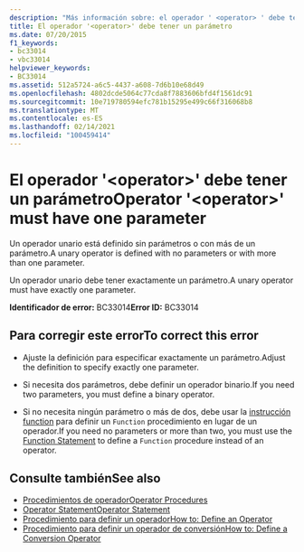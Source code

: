 ```yaml
---
description: "Más información sobre: el operador ' <operator> ' debe tener un parámetro"
title: El operador '<operator>' debe tener un parámetro
ms.date: 07/20/2015
f1_keywords:
- bc33014
- vbc33014
helpviewer_keywords:
- BC33014
ms.assetid: 512a5724-a6c5-4437-a608-7d6b10e68d49
ms.openlocfilehash: 4802dcde5064c77cda8f7883606bfd4f1561dc91
ms.sourcegitcommit: 10e719780594efc781b15295e499c66f316068b8
ms.translationtype: MT
ms.contentlocale: es-ES
ms.lasthandoff: 02/14/2021
ms.locfileid: "100459414"
---
```

# <a name="operator-operator-must-have-one-parameter"></a><span data-ttu-id="cb1d4-103">El operador '\<operator>' debe tener un parámetro</span><span class="sxs-lookup"><span data-stu-id="cb1d4-103">Operator '\<operator>' must have one parameter</span></span>

<span data-ttu-id="cb1d4-104">Un operador unario está definido sin parámetros o con más de un parámetro.</span><span class="sxs-lookup"><span data-stu-id="cb1d4-104">A unary operator is defined with no parameters or with more than one parameter.</span></span>  
  
 <span data-ttu-id="cb1d4-105">Un operador unario debe tener exactamente un parámetro.</span><span class="sxs-lookup"><span data-stu-id="cb1d4-105">A unary operator must have exactly one parameter.</span></span>  
  
 <span data-ttu-id="cb1d4-106">**Identificador de error:** BC33014</span><span class="sxs-lookup"><span data-stu-id="cb1d4-106">**Error ID:** BC33014</span></span>  
  
## <a name="to-correct-this-error"></a><span data-ttu-id="cb1d4-107">Para corregir este error</span><span class="sxs-lookup"><span data-stu-id="cb1d4-107">To correct this error</span></span>  
  
- <span data-ttu-id="cb1d4-108">Ajuste la definición para especificar exactamente un parámetro.</span><span class="sxs-lookup"><span data-stu-id="cb1d4-108">Adjust the definition to specify exactly one parameter.</span></span>  
  
- <span data-ttu-id="cb1d4-109">Si necesita dos parámetros, debe definir un operador binario.</span><span class="sxs-lookup"><span data-stu-id="cb1d4-109">If you need two parameters, you must define a binary operator.</span></span>  
  
- <span data-ttu-id="cb1d4-110">Si no necesita ningún parámetro o más de dos, debe usar la [instrucción function](../language-reference/statements/function-statement.md) para definir un `Function` procedimiento en lugar de un operador.</span><span class="sxs-lookup"><span data-stu-id="cb1d4-110">If you need no parameters or more than two, you must use the [Function Statement](../language-reference/statements/function-statement.md) to define a `Function` procedure instead of an operator.</span></span>  
  
## <a name="see-also"></a><span data-ttu-id="cb1d4-111">Consulte también</span><span class="sxs-lookup"><span data-stu-id="cb1d4-111">See also</span></span>

- [<span data-ttu-id="cb1d4-112">Procedimientos de operador</span><span class="sxs-lookup"><span data-stu-id="cb1d4-112">Operator Procedures</span></span>](../programming-guide/language-features/procedures/operator-procedures.md)
- [<span data-ttu-id="cb1d4-113">Operator Statement</span><span class="sxs-lookup"><span data-stu-id="cb1d4-113">Operator Statement</span></span>](../language-reference/statements/operator-statement.md)
- [<span data-ttu-id="cb1d4-114">Procedimiento para definir un operador</span><span class="sxs-lookup"><span data-stu-id="cb1d4-114">How to: Define an Operator</span></span>](../programming-guide/language-features/procedures/how-to-define-an-operator.md)
- [<span data-ttu-id="cb1d4-115">Procedimiento para definir un operador de conversión</span><span class="sxs-lookup"><span data-stu-id="cb1d4-115">How to: Define a Conversion Operator</span></span>](../programming-guide/language-features/procedures/how-to-define-a-conversion-operator.md)
